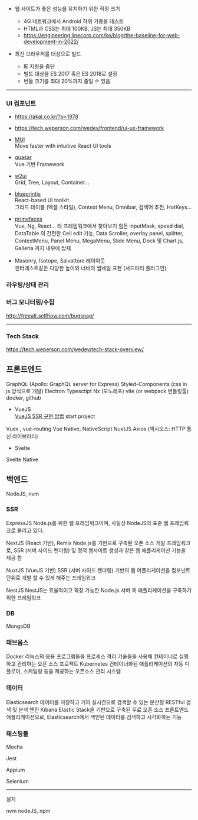 


* 웹 사이트가 좋은 성능을 유지하기 위한 적정 크기
  - 4G 네트워크에서 Android 하위 기종을 테스트
  - HTML과 CSS는 최대 100KB, JS는 최대 350KB
  - https://engineering.linecorp.com/ko/blog/the-baseline-for-web-development-in-2022/

* 최신 브라우저를 대상으로 빌드
  - IE 지원을 중단
  - 빌드 대상을 ES 2017 혹은 ES 2018로 설정
  - 번들 크기를 최대 20%까지 줄일 수 있음


------------------




### UI 컴포넌트
* https://akal.co.kr/?p=1978  
* https://tech.weperson.com/wedev/frontend/ui-ux-framework

* [MUI](https://mui.com/)  
  Move faster with intuitive React UI tools  

* [quasar](https://quasar.dev/)  
  Vue 기반 Framework

* [w2ui](https://w2ui.com/web/home)  
  Grid, Tree, Layout, Container...

* [blueprintjs](https://blueprintjs.com/)  
  React-based UI toolkit  
  그리드 테이블 (엑셀 스타일), Context Menu, Omnibar, 검색어 추천, HotKeys...

* [primefaces](https://www.primefaces.org/)  
  Vue, Ng, React...
  타 프레임워크에서 찾아보기 힘든 inputMask, speed dial, DataTable 의 간편한 Cell edit 기능, Data Scroller, overlay panel, splitter,  ContextMenu, Panel Menu, MegaMenu, Slide Menu, Dock 및 Chart.js, Galleria 까지 내부에 탑재

* Masonry, Isotope, Salvattore 레이아웃  
  핀터레스트같은 다양한 높이와 너비의 썸네일 표현 (서드파티 플러그인)

### 라우팅/상태 관리









### 버그 모니터링/수집

http://freealt.selfhow.com/bugsnag/






------------------


### Tech Stack
https://tech.weperson.com/wedev/tech-stack-overview/

## 프론트엔드

GraphQL (Apollo: GraphQL server for Express)
Styled-Components (css in js 방식으로 개발)
Electron
Typesctipt
Nx (모노레포)
vite (or webpack 번들링툴)
docker, github

* VueJS  
  [VueJS SSR 구현 방법](https://zuminternet.github.io/vue-ssr/)
  start project

Vuex , vue-routing
Vue Native, NativeScript
NuxtJS
Axios (액시오스: HTTP 통신 라이브러리)

* Svelte

Svelte Native







## 백엔드

NodeJS, nvm

### SSR
ExpressJS
Node.js를 위한 웹 프레임워크이며, 사실상 NodeJS의 표준 웹 프레임워크로 불리고 있다.


NextJS (React 기반), Remix
Node.js를 기반으로 구축된 오픈 소스 개발 프레임워크로, SSR (서버 사이드 렌더링) 및 정적 웹사이트 생성과 같은 웹 애플리케이션 기능을 제공 함

NuxtJS (VueJS 기반)
SSR (서버 사이드 렌더링) 기반의 웹 어플리케이션을 컴포넌트 단위로 개발 할 수 있게 해주는 프레임워크

NestJS
NestJS는 효율적이고 확장 가능한 Node.js 서버 측 애플리케이션을 구축하기 위한 프레임워크

### DB

MongoDB





### 데브옵스

Docker
리눅스의 응용 프로그램들을 프로세스 격리 기술들을 사용해 컨테이너로 실행하고 관리하는 오픈 소스 프로젝트
Kubernetes
컨테이너화된 애플리케이션의 자동 디플로이, 스케일링 등을 제공하는 오픈소스 관리 시스템


### 데이터

Elasticsearch
데이터를 저장하고 거의 실시간으로 검색할 수 있는 분산형 RESTful 검색 및 분석 엔진
Kibana
Elastic Stack을 기반으로 구축된 무료 오픈 소스 프론트엔드 애플리케이션으로, Elasticsearch에서 색인된 데이터를 검색하고 시각화하는 기능

### 테스팅툴

Mocha

Jest

Appium

Selenium

------------------
설치  

nvm
nodeJS, npm

























